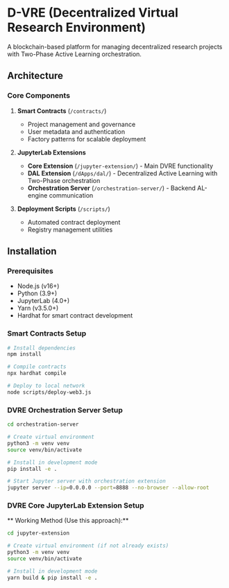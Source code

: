 # D-VRE (Decentralized Virtual Research Environment)

A blockchain-based platform for managing decentralized research projects with Two-Phase Active Learning orchestration.

## Architecture

### Core Components

1. **Smart Contracts** (`/contracts/`)
   - Project management and governance
   - User metadata and authentication
   - Factory patterns for scalable deployment

2. **JupyterLab Extensions**
   - **Core Extension** (`/jupyter-extension/`) - Main DVRE functionality
   - **DAL Extension** (`/dApps/dal/`) - Decentralized Active Learning with Two-Phase orchestration
   - **Orchestration Server** (`/orchestration-server/`) - Backend AL-engine communication

3. **Deployment Scripts** (`/scripts/`)
   - Automated contract deployment
   - Registry management utilities

## Installation

### Prerequisites
- Node.js (v16+)
- Python (3.9+)
- JupyterLab (4.0+)
- Yarn (v3.5.0+)
- Hardhat for smart contract development

### Smart Contracts Setup

```bash
# Install dependencies
npm install

# Compile contracts
npx hardhat compile

# Deploy to local network
node scripts/deploy-web3.js
```

### DVRE Orchestration Server Setup

```bash
cd orchestration-server

# Create virtual environment
python3 -m venv venv
source venv/bin/activate

# Install in development mode
pip install -e .

# Start Jupyter server with orchestration extension
jupyter server --ip=0.0.0.0 --port=8888 --no-browser --allow-root
```

### DVRE Core JupyterLab Extension Setup

** Working Method (Use this approach):**

```bash
cd jupyter-extension

# Create virtual environment (if not already exists)
python3 -m venv venv
source venv/bin/activate

# Install in development mode
yarn build & pip install -e .